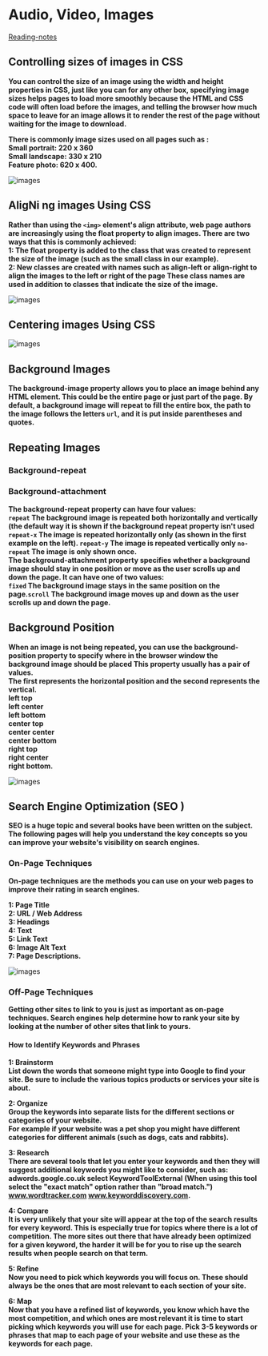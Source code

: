# Audio, Video, Images

[Reading-notes](https://odehyazan.github.io/reading-notes/)

## Controlling sizes of images in CSS

**You can control the size of an image using the width and height properties in CSS, just like you can for any other box, specifying image sizes helps pages to load more smoothly because the HTML and CSS code will often load before the images, and telling the browser how much space to leave for an image allows it to render the rest of the page without waiting for the image to download.**

**There is commonly image sizes used on all pages such as :<br>Small portrait: 220 x 360<br>Small landscape: 330 x 210<br>Feature photo: 620 x 400.**

![images](../img/cssImg.jpg)

## AligNi ng images Using CSS

**Rather than using the `<img>` element's align attribute, web page authors are increasingly using the float property to align images. There are two ways that this is commonly achieved:<br> 1: The float property is added to the class that was created to represent the size of the image (such as the small class in our example).<br> 2: New classes are created with names such as align-left or align-right to align the images to the left or right of the page These class names are used in addition to classes that indicate the size of the image.**

![images](../img/img16.jpg)

## Centering images Using CSS

![images](../img/img17.jpg)

## Background Images

**The background-image property allows you to place an image behind any HTML element. This could be the entire page or just part of the page. By default, a background image will repeat to fill the entire box, the path to the image follows the letters `url`, and it is put inside parentheses and quotes.**

## Repeating Images

### Background-repeat

### Background-attachment

**The background-repeat property can have four values:<br> `repeat` The background image is repeated both horizontally and vertically (the default way it is shown if the background repeat property isn't used `repeat-x` The image is repeated horizontally only (as shown in the first example on the left). `repeat-y` The image is repeated vertically only `no-repeat` The image is only shown once.<br> The background-attachment property specifies whether a background image should stay in one position or move as the user scrolls up and down the page. It can have one of two values:<br> `fixed` The background image stays in the same position on the page.`scroll` The background image moves up and down as the user scrolls up and down the page.**

## Background Position

**When an image is not being repeated, you can use the background-position property to specify where in the browser window the background image should be placed This property usually has a pair of values.<br> The first represents the horizontal position and the second represents the vertical.<br> left top<br> left center<br> left bottom<br> center top<br> center center<br> center bottom<br> right top<br> right center<br> right bottom.**

![images](../img/img18.jpg)

## Search Engine Optimization (SEO ) 

**SEO is a huge topic and several books have been written on the subject. The following pages will help you understand the key concepts so you can improve your website's visibility on search engines.**

### On-Page Techniques

**On-page techniques are the methods you can use on your web pages to improve their rating in search engines.**

**1: Page Title<br>2: URL / Web Address<br>3: Headings<br>4: Text<br>5: Link Text<br>6: Image Alt Text<br>7: Page Descriptions.**

![images](../img/img19.jpg)

### Off-Page Techniques

**Getting other sites to link to you is just as important as on-page techniques. Search engines help determine how to rank your site by looking at the number of other sites that link to yours.**

#### How to Identify Keywords and Phrases

**1: Brainstorm<br>List down the words that someone might type into Google to find your site. Be sure to include the various topics products or services your site is about.**

**2: Organize<br>Group the keywords into separate lists for the different sections or categories of your website.<br>For example if your website was a pet shop you might have different categories for different animals (such as dogs, cats and rabbits).**

**3: Research<br>There are several tools that let you enter your keywords and then they will suggest additional keywords you might like to consider, such as: adwords.google.co.uk select KeywordToolExternal (When using this tool select the "exact match" option rather than "broad match.")<br> www.wordtracker.com www.keyworddiscovery.com.**

**4: Compare<br>It is very unlikely that your site will appear at the top of the search results for every keyword. This is especially true for topics where there is a lot of competition. The more sites out there that have already been optimized for a given keyword, the harder it will be for you to rise up the search results when people search on that term.**

**5: Refine<br>Now you need to pick which keywords you will focus on. These should always be the ones that are most relevant to each section of your site.**

**6: Map<br>Now that you have a refined list of keywords, you know which have the most competition, and which ones are most relevant it is time to start picking which keywords you will use for each page. Pick 3-5 keywords or phrases that map to each page of your website and use these as the keywords for each page.**